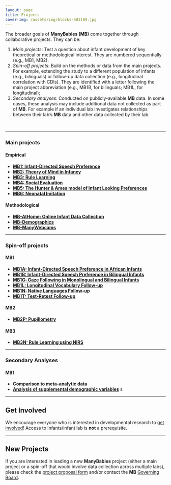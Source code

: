 ```yaml
---
layout: page
title: Projects
cover-img: /assets/img/blocks-503109.jpg
---
```



The broader goals of **ManyBabies (MB)** come together through collaborative projects. They can be:

1. *Main projects*: Test a question about infant development of key theoretical or methodological interest. They are numbered sequentially (e.g., MB1, MB2).
2. *Spin-off projects*: Build on the methods or data from the main projects. For example, extending the study to a different population of infants (e.g., bilinguals) or follow-up data collection (e.g., longitudinal correlation with CDIs). They are identified with a letter following the main project abbreviation (e.g., MB1B, for bilinguals; MB1L, for longitudinal);
3. *Secondary analyses*: Conducted on publicly-available **MB** data. In some cases, these analysis may include additional data not collected as part of **MB**. For example if an individual lab investigates relationships between their lab’s **MB** data and other data collected by their lab.

<br>

***

### Main projects

#### Empirical
* [**MB1: Infant-Directed Speech Preference**]({{site.baseurl}}/MB1/)
* [**MB2: Theory of Mind in Infancy** ]({{site.baseurl}}/MB2/)
* [**MB3: Rule Learning**]({{site.baseurl}}/MB3/)
* [**MB4: Social Evaluation**]({{site.baseurl}}/MB4/)
* [**MB5: The Hunter & Ames model of Infant Looking Preferences**]({{site.baseurl}}/MB5/)
* [**MB6: Neonatal Imitation**]({{site.baseurl}}/MB6/)

#### Methodological
* [**MB-AtHome: Online Infant Data Collection**]({{site.baseurl}}/MB-AtHome/)
* [**MB-Demographics**]({{site.baseurl}}/MB-demographics/)
* [**MB-ManyWebcams**]({{site.baseurl}}/MB-ManyWebcams/)


***

### Spin-off projects

#### MB1
* [**MB1A: Infant-Directed Speech Preference in African Infants**]({{site.baseurl}}/MB1A/)  
* [**MB1B: Infant-Directed Speech Preference in Bilingual Infants**]({{site.baseurl}}/MB1B/)  
* [**MB1G: Gaze Following in Monolingual and Bilingual Infants**]({{site.baseurl}}/MB1G/)
* [**MB1L: Longitudinal Vocabulary Follow-up**]({{site.baseurl}}/MB1L/)    
* [**MB1N: Native Languages Follow-up**]({{site.baseurl}}/MB1N/)    
* [**MB1T: Test-Retest Follow-up**]({{site.baseurl}}/MB1T/)  

#### MB2
* [**MB2P: Pupillometry**]({{site.baseurl}}/MB2P/)

#### MB3
* [**MB3N: Rule Learning using NIRS**]({{site.baseurl}}/MB3N/)    


***

### Secondary Analyses

#### MB1
* [**Comparison to meta-analytic data**]({{site.baseurl}}/MB1SA/)
* [**Analysis of supplemental demographic variables**]({{site.baseurl}}/MB1SA/)
s

***

## Get Involved 
We encourage everyone who is interested in developmental research to [get involved]({{site.baseurl}}/get_involved/)! Access to infants/infant lab is **not** a prerequisite.

***
## New Projects
If you are interested in leading a new **ManyBabies** project (either a main project or a spin-off that would involve data collection across multiple labs), please check the [project proposal form](https://docs.google.com/document/d/1kbnK2us2Svfcf7X4TAI5YUw3_duUNAQoYINTuuWr1Jw/edit) and/or contact the **MB** [Governing Board](mailto:manybabies-gb@mailman.stanford.edu).
